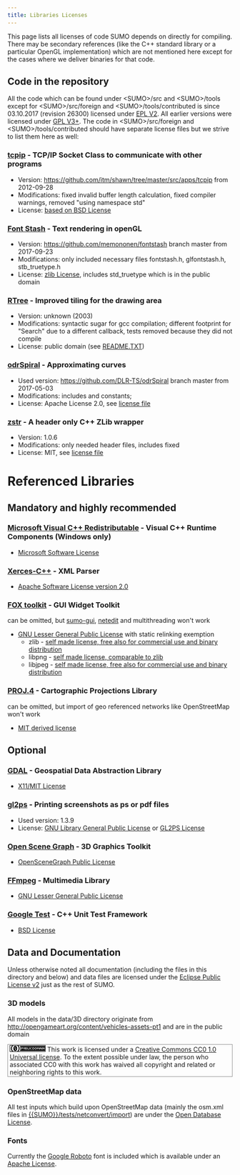 ```yaml
---
title: Libraries Licenses
---
```


This page lists all licenses of code SUMO depends on directly for
compiling. There may be secondary references (like the C++ standard
library or a particular OpenGL implementation) which are not mentioned
here except for the cases where we deliver binaries for that code.

## Code in the repository

All the code which can be found under <SUMO\>/src and <SUMO\>/tools except
for <SUMO\>/src/foreign and <SUMO\>/tools/contributed is since 03.10.2017
(revision 26300) licensed under [EPL
V2](https://eclipse.org/legal/epl-v20.html). All earlier versions were
licensed under [GPL V3+](https://gnu.org/licenses/gpl.html). The code in
<SUMO\>/src/foreign and <SUMO\>/tools/contributed should have separate
license files but we strive to list them here as well:

### [tcpip](https://github.com/itm/shawn/tree/master/src/apps/tcpip) - TCP/IP Socket Class to communicate with other programs

- Version: <https://github.com/itm/shawn/tree/master/src/apps/tcpip>
  from 2012-09-28
- Modifications: fixed invalid buffer length calculation, fixed
  compiler warnings, removed "using namespace std"
- License: [based on BSD
  License](https://github.com/itm/shawn/blob/master/shawn-licence.txt)

### [Font Stash](https://github.com/memononen/fontstash) - Text rendering in openGL

- Version: <https://github.com/memononen/fontstash> branch master from
  2017-09-23
- Modifications: only included necessary files fontstash.h,
  glfontstash.h, stb_truetype.h
- License: [zlib
  License](https://github.com/memononen/fontstash/blob/master/LICENSE.txt),
  includes std_truetype which is in the public domain

### [RTree](http://www.superliminal.com/sources/RTreeTemplate.zip) - Improved tiling for the drawing area

- Version: unknown (2003)
- Modifications: syntactic sugar for gcc compilation; different
  footprint for "Search" due to a different callback, tests removed
  because they did not compile
- License: public domain (see
  [README.TXT](https://github.com/eclipse/sumo/blob/main/src/foreign/rtree/README.TXT))

### [odrSpiral](https://github.com/DLR-TS/odrSpiral) - Approximating curves

- Used version: <https://github.com/DLR-TS/odrSpiral> branch master
  from 2017-05-03
- Modifications: includes and constants;
- License: Apache License 2.0, see [license
  file](https://github.com/eclipse/sumo/blob/main/src/foreign/eulerspiral/LICENSE.TXT)

### [zstr](https://github.com/mateidavid/zstr) - A header only C++ ZLib wrapper

- Version: 1.0.6
- Modifications: only needed header files, includes fixed
- License: MIT, see [license
  file](https://github.com/eclipse/sumo/blob/main/src/foreign/zstr/LICENSE)

# Referenced Libraries

## Mandatory and highly recommended

### [Microsoft Visual C++ Redistributable](https://www.google.com/url?q=https://support.microsoft.com/en-us/kb/2977003) - Visual C++ Runtime Components (Windows only)

- [Microsoft Software
  License](https://www.visualstudio.com/en-us/mt171551.aspx)

### [Xerces-C++](http://xerces.apache.org/xerces-c/) - XML Parser

- [Apache Software License
  version 2.0](http://www.apache.org/licenses/LICENSE-2.0)

### [FOX toolkit](http://fox-toolkit.org/) - GUI Widget Toolkit

can be omitted, but [sumo-gui](sumo-gui.md),
[netedit](Netedit/index.md) and multithreading won't work

- [GNU Lesser General Public
  License](https://www.gnu.org/copyleft/lesser.html) with static
  relinking exemption
  - zlib - [self made license, free also for commercial use and
    binary distribution](https://www.zlib.net/zlib_license.html)
  - libpng - [self made license, comparable to
    zlib](http://www.libpng.org/pub/png/src/libpng-LICENSE.txt)
  - libjpeg - [self made license, free also for commercial use and
    binary
    distribution](https://github.com/winlibs/libjpeg/blob/master/README)

### [PROJ.4](https://proj.org/) - Cartographic Projections Library

can be omitted, but import of geo referenced networks like OpenStreetMap
won't work

- [MIT derived license](https://proj.org/about.html#license)

## Optional

### [GDAL](http://www.gdal.org/) - Geospatial Data Abstraction Library

- [​X11/​MIT
  License](http://svn.osgeo.org/gdal/trunk/gdal/LICENSE.TXT)

### [gl2ps](http://www.geuz.org/gl2ps/) - Printing screenshots as ps or pdf files

- Used version: 1.3.9
- License: [GNU Library General Public
  License](http://www.geuz.org/gl2ps/COPYING.LGPL) or [GL2PS
  License](http://www.geuz.org/gl2ps/COPYING.GL2PS)

### [Open Scene Graph](http://www.openscenegraph.org/) - 3D Graphics Toolkit

- [OpenSceneGraph Public
  License](http://www.openscenegraph.org/images/LICENSE.txt)

### [FFmpeg](http://ffmpeg.org/) - Multimedia Library

- [GNU Lesser General Public
  License](http://www.gnu.org/licenses/old-licenses/lgpl-2.1.html)

### [Google Test](https://github.com/google/googletest) - C++ Unit Test Framework

- [BSD License](https://github.com/google/googletest/blob/main/LICENSE)

## Data and Documentation

Unless otherwise noted all documentation (including the files in this directory and below) and data
files are licensed under the [Eclipse Public License v2](http://www.eclipse.org/legal/epl-v20.html) just as the rest of SUMO.

### 3D models

All models in the data/3D directory originate from
<http://opengameart.org/content/vehicles-assets-pt1> and are in the
public domain

<p style="border: 1px solid #909090; padding: 1px 4px"><img src="images/CC-CC0-small.png" alt="CC0"> This work is licensed under a <a href="http://creativecommons.org/publicdomain/zero/1.0/">Creative Commons CC0 1.0 Universal license</a>. To the extent possible under law, the person who associated CC0 with this work has waived all copyright and related or neighboring rights to this work.</p>

### OpenStreetMap data

All test inputs which build upon OpenStreetMap data (mainly the osm.xml
files in [{{SUMO}}/tests/netconvert/import]({{Source}}tests/netconvert/import)) are under the [Open Database
License](https://opendatacommons.org/licenses/odbl/).

### Fonts

Currently the [Google Roboto](https://fonts.google.com/specimen/Roboto)
font is included which is available under an [Apache
License](http://www.apache.org/licenses/LICENSE-2.0).
